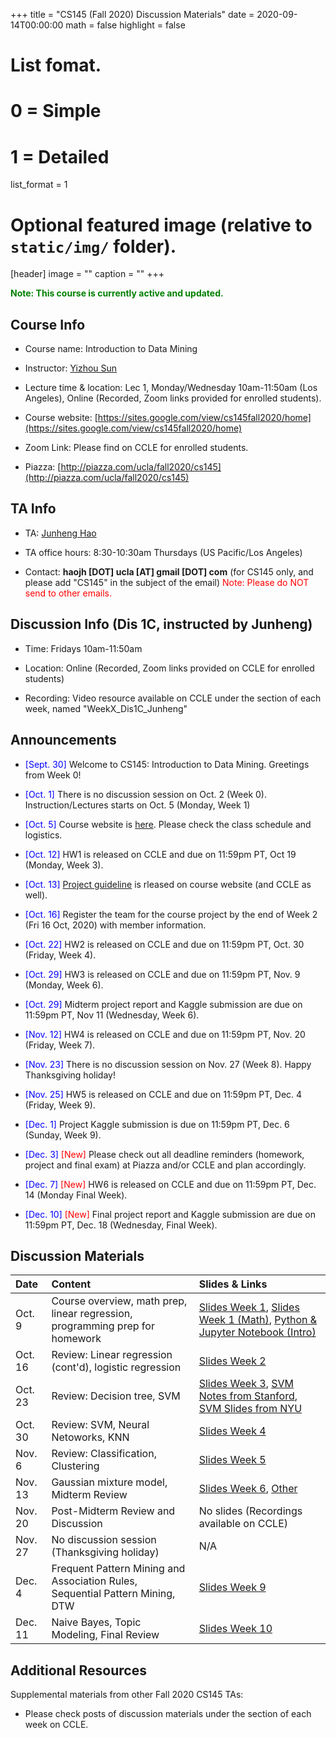 +++
title = "CS145 (Fall 2020) Discussion Materials"
date = 2020-09-14T00:00:00
math = false
highlight = false

# List fomat.
#   0 = Simple
#   1 = Detailed
list_format = 1

# Optional featured image (relative to `static/img/` folder).
[header]
image = ""
caption = ""
+++

<span style="color:green"> **Note: This course is currently active and updated.** </span>


## Course Info

* Course name: Introduction to Data Mining

* Instructor: [Yizhou Sun](http://web.cs.ucla.edu/~yzsun/)

* Lecture time & location: Lec 1, Monday/Wednesday 10am-11:50am (Los Angeles), Online (Recorded, Zoom links provided for enrolled students).

* Course website: [https://sites.google.com/view/cs145fall2020/home](https://sites.google.com/view/cs145fall2020/home)

* Zoom Link: Please find on CCLE for enrolled students.

* Piazza: [http://piazza.com/ucla/fall2020/cs145](http://piazza.com/ucla/fall2020/cs145)

## TA Info

* TA: [Junheng Hao](https://www.haojunheng.com/)

* TA office hours: 8:30-10:30am Thursdays (US Pacific/Los Angeles)

* Contact: **haojh [DOT] ucla [AT] gmail [DOT] com** (for CS145 only, and please add "CS145" in the subject of the email) <span style="color:red"> Note: Please do NOT send to other emails. </span>


## Discussion Info (Dis 1C, instructed by Junheng)

* Time: Fridays 10am-11:50am

* Location: Online (Recorded, Zoom links provided on CCLE for enrolled students)

* Recording: Video resource available on CCLE under the section of each week, named "WeekX_Dis1C_Junheng"

## Announcements

* <span style="color:blue">\[Sept. 30\]</span> Welcome to CS145: Introduction to Data Mining. Greetings from Week 0!

* <span style="color:blue">\[Oct. 1\]</span> There is no discussion session on Oct. 2 (Week 0). Instruction/Lectures starts on Oct. 5 (Monday, Week 1) </span>

* <span style="color:blue">\[Oct. 5\]</span> Course website is [here](https://sites.google.com/view/cs145fall2020/home). Please check the class schedule and logistics.

* <span style="color:blue">\[Oct. 12\]</span> HW1 is released on CCLE and due on 11:59pm PT, Oct 19 (Monday, Week 3).

* <span style="color:blue">\[Oct. 13\]</span> [Project guideline](http://web.cs.ucla.edu/~yzsun/classes/2020Fall_CS145/Slides/Course%20Project%20Description.pdf) is rleased on course website (and CCLE as well).

* <span style="color:blue">\[Oct. 16\]</span> Register the team for the course project by the end of Week 2 (Fri 16 Oct, 2020) with member information.

* <span style="color:blue">\[Oct. 22\]</span> HW2 is released on CCLE and due on 11:59pm PT, Oct. 30 (Friday, Week 4).

* <span style="color:blue">\[Oct. 29\]</span> HW3 is released on CCLE and due on 11:59pm PT, Nov. 9 (Monday, Week 6).

* <span style="color:blue">\[Oct. 29\]</span> Midterm project report and Kaggle submission are due on 11:59pm PT, Nov 11 (Wednesday, Week 6).

* <span style="color:blue">\[Nov. 12\]</span> HW4 is released on CCLE and due on 11:59pm PT, Nov. 20 (Friday, Week 7).

* <span style="color:blue">\[Nov. 23\]</span> There is no discussion session on Nov. 27 (Week 8). Happy Thanksgiving holiday!

* <span style="color:blue">\[Nov. 25\]</span>  HW5 is released on CCLE and due on 11:59pm PT, Dec. 4 (Friday, Week 9).

* <span style="color:blue">\[Dec. 1\]</span>  Project Kaggle submission is due on 11:59pm PT, Dec. 6 (Sunday, Week 9).

* <span style="color:blue">\[Dec. 3\]</span> <span style="color:red">\[New\]</span>  Please check out all deadline reminders (homework, project and final exam) at Piazza and/or CCLE and plan accordingly. 

* <span style="color:blue">\[Dec. 7\]</span> <span style="color:red">\[New\]</span> HW6 is released on CCLE and due on 11:59pm PT, Dec. 14 (Monday Final Week).

* <span style="color:blue">\[Dec. 10\]</span> <span style="color:red">\[New\]</span> Final project report and Kaggle submission are due on 11:59pm PT, Dec. 18 (Wednesday, Final Week).

## Discussion Materials

|  Date  |                        Content                      |          Slides & Links            |
|:-------|:----------------------------------------------------|:-----------------------------------|
| Oct. 9 | Course overview, math prep, linear regression, programming prep for homework | [Slides Week 1](https://www.haojunheng.com/files/cs145-f20/Dis1C_Week01.pdf), [Slides Week 1 (Math)](https://www.haojunheng.com/files/cs145-f20/Dis1C_Week01_Math.pdf), [Python & Jupyter Notebook (Intro)](https://www.haojunheng.com/files/cs145-f20/Dis1C_Week01_Jupyter.ipynb)|
| Oct. 16 | Review: Linear regression (cont'd), logistic regression | [Slides Week 2](https://www.haojunheng.com/files/cs145-f20/Dis1C_Week02.pdf) |
| Oct. 23 | Review: Decision tree, SVM | [Slides Week 3](https://www.haojunheng.com/files/cs145-f20/Dis1C_Week03.pdf), [SVM Notes from Stanford](https://see.stanford.edu/materials/aimlcs229/cs229-notes3.pdf), [SVM Slides from NYU](http://people.csail.mit.edu/dsontag/courses/ml13/slides/lecture6.pdf)|
| Oct. 30 | Review: SVM, Neural Netoworks, KNN | [Slides Week 4](https://www.haojunheng.com/files/cs145-f20/Dis1C_Week04.pdf) |
| Nov. 6 | Review: Classification, Clustering | [Slides Week 5](https://www.haojunheng.com/files/cs145-f20/Dis1C_Week05.pdf) |
| Nov. 13 | Gaussian mixture model, Midterm Review | [Slides Week 6](https://www.haojunheng.com/files/cs145-f20/Dis1C_Week06.pdf), [Other](https://www.haojunheng.com/files/cs145-f20/Dis1C_Week06_Add.pdf) |
| Nov. 20 | Post-Midterm Review and Discussion | No slides (Recordings available on CCLE) |
| Nov. 27 | No discussion session (Thanksgiving holiday) | N/A |
| Dec. 4 | Frequent Pattern Mining and Association Rules, Sequential Pattern Mining, DTW | [Slides Week 9](https://www.haojunheng.com/files/cs145-f20/Dis1C_Week09.pdf) |
| Dec. 11 | Naive Bayes, Topic Modeling, Final Review | [Slides Week 10](https://www.haojunheng.com/files/cs145-f20/Dis1C_Week10.pdf) |

## Additional Resources

Supplemental materials from other Fall 2020 CS145 TAs: 

* Please check posts of discussion materials under the section of each week on CCLE.